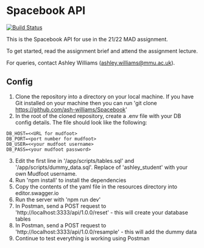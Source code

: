 # Spacebook API

[![Build Status](https://travis-ci.com/ash-williams/coffida_with_CI.svg?branch=main)](https://travis-ci.com/ash-williams/coffida_with_CI)

This is the Spacebook API for use in the 21/22 MAD assignment.

To get started, read the assignment brief and attend the assignment lecture.

For queries, contact Ashley Williams (ashley.williams@mmu.ac.uk).

## Config
1. Clone the repository into a directory on your local machine. If you have Git installed on your machine then you can run 'git clone https://github.com/ash-williams/Spacebook'
2. In the root of the cloned repository, create a .env file with your DB config details. The file should look like the following:
```
DB_HOST=<<URL for mudfoot>
DB_PORT=<port number for mudfoot>
DB_USER=<<your mudfoot username>
DB_PASS=<your mudfoot password>
```
3. Edit the first line in '/app/scripts/tables.sql' and '/app/scripts/dummy_data.sql'. Replace of 'ashley_student' with your own Mudfoot username.
4. Run 'npm install' to install the dependencies
5. Copy the contents of the yaml file in the resources directory into editor.swagger.io
6. Run the server with 'npm run dev'
7. In Postman, send a POST request to 'http://localhost:3333/api/1.0.0/reset' - this will create your database tables
8. In Postman, send a POST request to 'http://localhost:3333/api/1.0.0/resample' - this will add the dummy data
9. Continue to test everything is working using Postman
